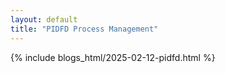 ```yaml
---
layout: default
title: "PIDFD Process Management"
---
```


{% include blogs_html/2025-02-12-pidfd.html %}
